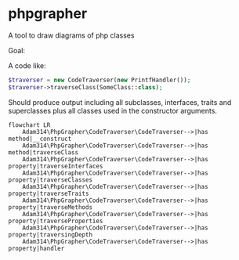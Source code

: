 # phpgrapher
A tool to draw diagrams of php classes

Goal:

A code like:
````php
$traverser = new CodeTraverser(new PrintfHandler());
$traverser->traverseClass(SomeClass::class); 
````
Should produce output including all subclasses, interfaces, traits and superclasses plus all classes used in the constructor arguments.


```mermaid
flowchart LR
    Adam314\PhpGrapher\CodeTraverser\CodeTraverser-->|has method|__construct
    Adam314\PhpGrapher\CodeTraverser\CodeTraverser-->|has method|traverseClass
    Adam314\PhpGrapher\CodeTraverser\CodeTraverser-->|has property|traverseInterfaces
    Adam314\PhpGrapher\CodeTraverser\CodeTraverser-->|has property|traverseClasses
    Adam314\PhpGrapher\CodeTraverser\CodeTraverser-->|has property|traverseTraits
    Adam314\PhpGrapher\CodeTraverser\CodeTraverser-->|has property|traverseMethods
    Adam314\PhpGrapher\CodeTraverser\CodeTraverser-->|has property|traverseProperties
    Adam314\PhpGrapher\CodeTraverser\CodeTraverser-->|has property|traversingDepth
    Adam314\PhpGrapher\CodeTraverser\CodeTraverser-->|has property|handler
```